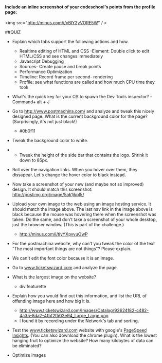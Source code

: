 #### Include an inline screenshot of your codeschool's points from the profile page:

<img src="http://minus.com/i/xBIY2yVORE5W" / >

<!-- Modify the Markdown to include your answers. Don't delete the questions! -->

##QUIZ
* Explain which tabs support the following actions and how.
  * Realtime editing of HTML and CSS 
    -Element: Double click to edit HTML/CSS and see changes immediately  
  * Javascript Debugging
   - Sources- Create pause and break points
  * Performance Optimization 
   - Timeline:  Record frame per second- rendering
   - Profile: see what functions are called and how much CPU time they took 
* What's the quick key for your OS to spawn the Dev Tools inspector?
  -Command+ alt + J

* Go to http://www.postmachina.com/ and analyze and tweak this nicely designed page.
 What is the current background color for the page?  (Surprisingly, it's not just black!)
   - #0b0f11
* Tweak the background color to white.  
* * Tweak the height of the side bar that contains the logo.  Shrink it down to 85px.
* Roll over the navigation links.  When you hover over them, they dissapear.  Let's change the hover color to black instead.
* Now take a screenshot of your new (and maybe not so improved) design.  It should match this screenshot: http://postimg.org/image/5ak1jkpl5/
* Upload your own image to the web using an image hosting service.  It should match the image above. The last nav link in the image above is black because the mouse was hovering there when the screenshot was taken. Do the same, and don't take a screenshot of your whole desktop, just the browser window. (This is part of the challenge.)
  * http://minus.com/i/tiyYXpvvuOwP

* For the postmachina website, why can't you tweak the color of the text "The most important things are not things"?  Please explain.
 - We can't edit the font color because it is an image.

* Go to www.ticketswizard.com and analyze the page.  
* What is the largest image on the website? 
     - div.featurette
* Explain how you would find out this information, and list the URL of offending image here and how big it is.
     - http://www.ticketswizard.com/Images/Catalog/92624182-c482-4a35-8da2-4fbf2f502e94_Large_Large.png
     - I found it by recording under the Network's tab and sorting.

* Test the www.ticketswizard.com website with google's [PageSpeed Insights](http://www.ticketswizard.com/).  (You can also download the chrome plugin).  What is the lowest hanging fruit to optimize the website?  How many kilobytes of data can be eliminated?
 - Optimize images
